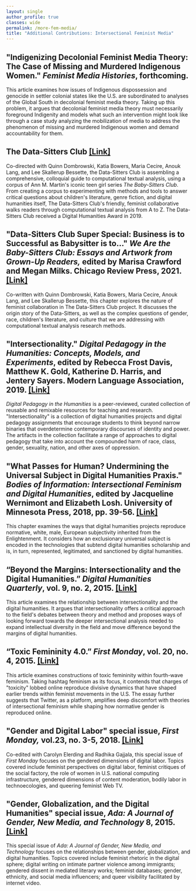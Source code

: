 ```yaml
---
layout: single
author_profile: true
classes: wide
permalink: /more-fem-media/
title: "Additional Contributions: Intersectional Feminist Media"
---
```


## **"Indigenizing Decolonial Feminist Media Theory: The Case of Missing and Murdered Indigenous Women." _Feminist Media Histories_, forthcoming.**

This article examines how issues of Indigenous dispossession and genocide in settler colonial states like the U.S. are subordinated to analyses of the Global South in decolonial feminist media theory. Taking up this problem, it argues that decolonial feminist media theory must necessarily foreground Indigenity and models what such an intervention might look like through a case study analyzing the mobilization of media to address the phenomenon of missing and murdered Indigenous women and demand accountability for them.

## **The Data-Sitters Club [[Link]](https://datasittersclub.github.io/site/)**

Co-directed with Quinn Dombrowski, Katia Bowers, Maria Cecire, Anouk Lang, and Lee Skallerup Bessette, the Data-Sitters Club is assembling a comprehensive, colloquial guide to computational textual analysis, using a corpus of Ann M. Martin's iconic teen girl series _The Baby-Sitters Club_. From creating a corpus to experimenting with methods and tools to answer critical questions about children's literature, genre fiction, and digital humanities itself, The Data-Sitters Club's friendly, feminist collaborative walks readers through computational textual analysis from A to Z. The Data-Sitters Club received a Digital Humanities Award in 2019.

## **"Data-Sitters Club Super Special: Business is to Successful as Babysitter is to..." _We Are the Baby-Sitters Club: Essays and Artwork from Grown-Up Readers,_ edited by Marisa Crawford and Megan Milks. Chicago Review Press, 2021. [[Link]](https://www.chicagoreviewpress.com/we-are-the-baby-sitters-club-products-9781641604901.php)**

Co-written with Quinn Dombrowski, Katia Bowers, Maria Cecire, Anouk Lang, and Lee Skallerup Bessette, this chapter explores the nature of feminist collaboration in The Data-Sitters Club project. It discusses the origin story of the Data-Sitters, as well as the complex questions of gender, race, children's literature, and culture that we are addressing with computational textual analysis research methods.

## **"Intersectionality." _Digital Pedagogy in the Humanities: Concepts, Models, and Experiments_, edited by Rebecca Frost Davis, Matthew K. Gold, Katherine D. Harris, and Jentery Sayers. Modern Language Association, 2019. [[Link]](https://digitalpedagogy.hcommons.org)**

_Digital Pedagogy in the Humanities_ is a peer-reviewed, curated collection of reusable and remixable resources for teaching and research. "Intersectionality" is a collection of digital humanities projects and digital pedagogy assignments that encourage students to think beyond narrow binaries that overdetermine contemporary discourses of identity and power. The artifacts in the collection facilitate a range of approaches to digital pedagogy that take into account the compounded harm of race, class, gender, sexuality, nation, and other axes of oppression.

## **"What Passes for Human? Undermining the Universal Subject in Digital Humanities Praxis." _Bodies of Information: Intersectional Feminism and Digital Humanities_, edited by Jacqueline Wernimont and Elizabeth Losh. University of Minnesota Press, 2018, pp. 39-56. [[Link]](https://dhdebates.gc.cuny.edu/read/untitled-4e08b137-aec5-49a4-83c0-38258425f145/section/34d51cdb-2a89-4e4b-9762-bf6461cf0bb7)**

This chapter examines the ways that digital humanities projects reproduce normative, white, male, European subjectivity inherited from the Enlightenment. It considers how an exclusionary universal subject is encoded in the technologies that subtend digital humanities scholarship and is, in turn, represented, legitimated, and sanctioned by digital humanities.

## **“Beyond the Margins: Intersectionality and the Digital Humanities.” _Digital Humanities Quarterly_, vol. 9, no. 2, 2015. [[Link]](http://www.digitalhumanities.org/dhq/vol/9/2/000208/000208.html)**

This article examines the relationship between intersectionality and the digital humanities. It argues that intersectionality offers a critical approach to the field's debates between theory and method and proposes ways of looking forward towards the deeper intersectional analysis needed to expand intellectual diversity in the field and move difference beyond the margins of digital humanities.

## **“Toxic Femininity 4.0.” _First Monday_, vol. 20, no. 4, 2015. [[Link]](http://firstmonday.org/ojs/index.php/fm/article/view/5896/4417)**

This article examines constructions of toxic femininity within fourth-wave feminism. Taking hashtag feminism as its focus, it contends that charges of "toxicity" lobbed online reproduce divisive dynamics that have shaped earlier trends within feminist movements in the U.S. The essay further suggests that Twitter, as a platform, amplifies deep discomfort with theories of intersectional feminism while shaping how normative gender is reproduced online.

## **"Gender and Digital Labor" special issue, _First Monday,_ vol.23, no. 3-5, 2018. [[Link]](http://firstmonday.org/ojs/index.php/fm/issue/view/590)**

Co-edited with Carolyn Elerding and Radhika Gajjala, this special issue of _First Monday_ focuses on the gendered dimensions of digital labor. Topics covered include feminist perspectives on digital labor, feminist critiques of the social factory, the role of women in U.S. national computing infrastructure, gendered dimensions of content moderation, bodily labor in technoecologies, and queering feminist Web TV.

## **"Gender, Globalization, and the Digital Humanities" special issue, _Ada: A Journal of Gender, New Media, and Technology_ 8, 2015. [[Link]](https://adanewmedia.org/issues/issue-archives/issue8/)**

This special issue of _Ada: A Journal of Gender, New Media, and Technology_ focuses on the relationships between gender, globalization, and digital humanities. Topics covered include feminist rhetoric in the digital sphere; digital writing on intimate partner violence among immigrants; gendered dissent in mediated literary works; feminist databases; gender, ethnicity, and social media influencers; and queer visibility facilitated by internet video.
